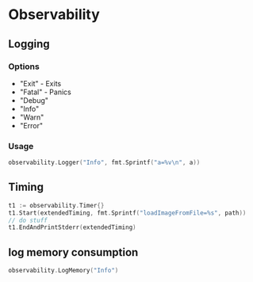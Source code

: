 # Observability

## Logging

### Options

- "Exit" - Exits
- "Fatal" - Panics
- "Debug"
- "Info"
- "Warn"
- "Error"

### Usage

```go
observability.Logger("Info", fmt.Sprintf("a=%v\n", a))
```

## Timing

```go
t1 := observability.Timer{}
t1.Start(extendedTiming, fmt.Sprintf("loadImageFromFile=%s", path))
// do stuff
t1.EndAndPrintStderr(extendedTiming)
```

## log memory consumption

```go
observability.LogMemory("Info")
```

